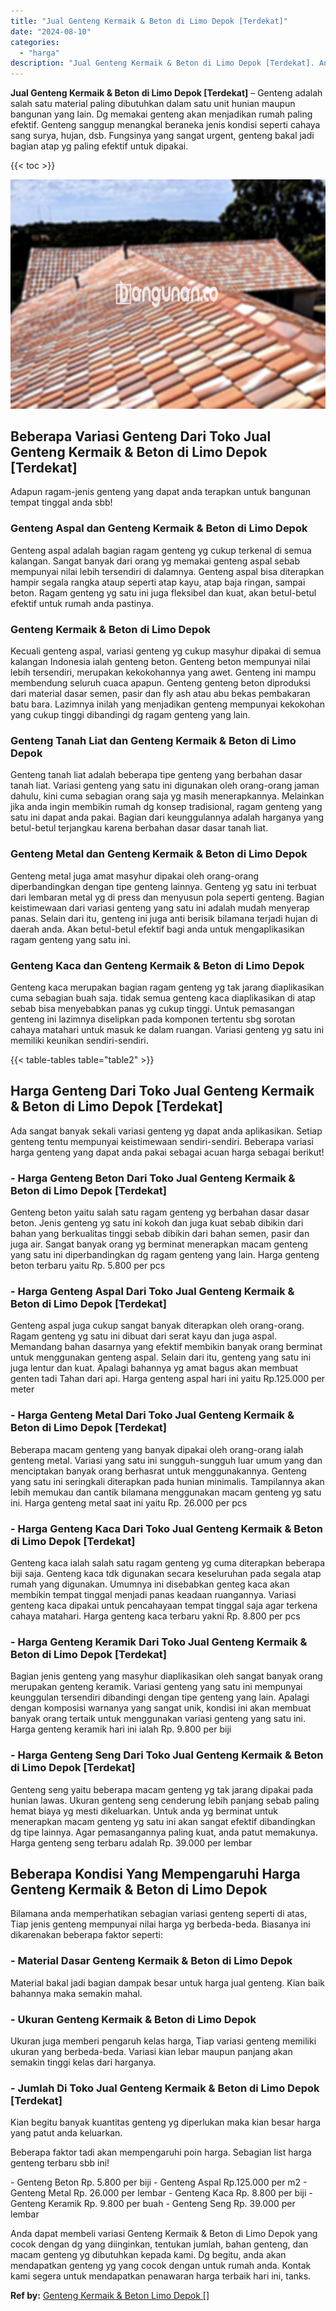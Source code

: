 ```yaml
---
title: "Jual Genteng Kermaik & Beton di Limo Depok [Terdekat]"
date: "2024-08-10"
categories: 
  - "harga"
description: "Jual Genteng Kermaik & Beton di Limo Depok [Terdekat]. Anda dapat membeli variasi Genteng Kermaik & Beton di Limo Depok yang cocok dengan dg yang diinginkan,..."
---
```


**Jual Genteng Kermaik & Beton di Limo Depok \[Terdekat\]** – Genteng adalah salah satu material paling dibutuhkan dalam satu unit hunian maupun bangunan yang lain. Dg memakai genteng akan menjadikan rumah paling efektif. Genteng sanggup menangkal beraneka jenis kondisi seperti cahaya sang surya, hujan, dsb. Fungsinya yang sangat urgent, genteng bakal jadi bagian atap yg paling efektif untuk dipakai.

{{< toc >}}

![Jual Genteng Kermaik & Beton di Limo Depok [Terdekat]](/images/genteng-minimalis-murah04.png)

## Beberapa Variasi Genteng Dari Toko Jual Genteng Kermaik & Beton di Limo Depok \[Terdekat\]

Adapun ragam-jenis genteng yang dapat anda terapkan untuk bangunan tempat tinggal anda sbb!

### Genteng Aspal dan Genteng Kermaik & Beton di Limo Depok

Genteng aspal adalah bagian ragam genteng yg cukup terkenal di semua kalangan. Sangat banyak dari orang yg memakai genteng aspal sebab mempunyai nilai lebih tersendiri di dalamnya. Genteng aspal bisa diterapkan hampir segala rangka ataup seperti atap kayu, atap baja ringan, sampai beton. Ragam genteng yg satu ini juga fleksibel dan kuat, akan betul-betul efektif untuk rumah anda pastinya.

### Genteng Kermaik & Beton di Limo Depok

Kecuali genteng aspal, variasi genteng yg cukup masyhur dipakai di semua kalangan Indonesia ialah genteng beton. Genteng beton mempunyai nilai lebih tersendiri, merupakan kekokohannya yang awet. Genteng ini mampu membendung seluruh cuaca apapun. Genteng genteng beton diproduksi dari material dasar semen, pasir dan fly ash atau abu bekas pembakaran batu bara. Lazimnya inilah yang menjadikan genteng mempunyai kekokohan yang cukup tinggi dibandingi dg ragam genteng yang lain.

### Genteng Tanah Liat dan Genteng Kermaik & Beton di Limo Depok

Genteng tanah liat adalah beberapa tipe genteng yang berbahan dasar tanah liat. Variasi genteng yang satu ini digunakan oleh orang-orang jaman dahulu, kini cuma sebagian orang saja yg masih menerapkannya. Melainkan jika anda ingin membikin rumah dg konsep tradisional, ragam genteng yang satu ini dapat anda pakai. Bagian dari keunggulannya adalah harganya yang betul-betul terjangkau karena berbahan dasar dasar tanah liat.

### Genteng Metal dan Genteng Kermaik & Beton di Limo Depok

Genteng metal juga amat masyhur dipakai oleh orang-orang diperbandingkan dengan tipe genteng lainnya. Genteng yg satu ini terbuat dari lembaran metal yg di press dan menyusun pola seperti genteng. Bagian keistimewaan dari variasi genteng yang satu ini adalah mudah menyerap panas. Selain dari itu, genteng ini juga anti berisik bilamana terjadi hujan di daerah anda. Akan betul-betul efektif bagi anda untuk mengaplikasikan ragam genteng yang satu ini.

### Genteng Kaca dan Genteng Kermaik & Beton di Limo Depok

Genteng kaca merupakan bagian ragam genteng yg tak jarang diaplikasikan cuma sebagian buah saja. tidak semua genteng kaca diaplikasikan di atap sebab bisa menyebabkan panas yg cukup tinggi. Untuk pemasangan genteng ini lazimnya diselipkan pada komponen tertentu sbg sorotan cahaya matahari untuk masuk ke dalam ruangan. Variasi genteng yg satu ini memiliki keunikan sendiri-sendiri.

{{< table-tables table="table2" >}}

## Harga Genteng Dari Toko Jual Genteng Kermaik & Beton di Limo Depok \[Terdekat\]

Ada sangat banyak sekali variasi genteng yg dapat anda aplikasikan. Setiap genteng tentu mempunyai keistimewaan sendiri-sendiri. Beberapa variasi harga genteng yang dapat anda pakai sebagai acuan harga sebagai berikut!

### \- Harga Genteng Beton Dari Toko Jual Genteng Kermaik & Beton di Limo Depok \[Terdekat\]

Genteng beton yaitu salah satu ragam genteng yg berbahan dasar dasar beton. Jenis genteng yg satu ini kokoh dan juga kuat sebab dibikin dari bahan yang berkualitas tinggi sebab dibikin dari bahan semen, pasir dan juga air. Sangat banyak orang yg berminat menerapkan macam genteng yang satu ini diperbandingkan dg ragam genteng yang lain. Harga genteng beton terbaru yaitu Rp. 5.800 per pcs

### \- Harga Genteng Aspal Dari Toko Jual Genteng Kermaik & Beton di Limo Depok \[Terdekat\]

Genteng aspal juga cukup sangat banyak diterapkan oleh orang-orang. Ragam genteng yg satu ini dibuat dari serat kayu dan juga aspal. Memandang bahan dasarnya yang efektif membikin banyak orang berminat untuk menggunakan genteng aspal. Selain dari itu, genteng yang satu ini juga lentur dan kuat. Apalagi bahannya yg amat bagus akan membuat genten tadi Tahan dari api. Harga genteng aspal hari ini yaitu Rp.125.000 per meter

### \- Harga Genteng Metal Dari Toko Jual Genteng Kermaik & Beton di Limo Depok \[Terdekat\]

Beberapa macam genteng yang banyak dipakai oleh orang-orang ialah genteng metal. Variasi yang satu ini sungguh-sungguh luar umum yang dan menciptakan banyak orang berhasrat untuk menggunakannya. Genteng yang satu ini seringkali diterapkan pada hunian minimalis. Tampilannya akan lebih memukau dan cantik bilamana menggunakan macam genteng yg satu ini. Harga genteng metal saat ini yaitu Rp. 26.000 per pcs

### \- Harga Genteng Kaca Dari Toko Jual Genteng Kermaik & Beton di Limo Depok \[Terdekat\]

Genteng kaca ialah salah satu ragam genteng yg cuma diterapkan beberapa biji saja. Genteng kaca tdk digunakan secara keseluruhan pada segala atap rumah yang digunakan. Umumnya ini disebabkan genteg kaca akan membikin tempat tinggal menjadi panas keadaan ruangannya. Variasi genteng kaca dipakai untuk pencahayaan tempat tinggal saja agar terkena cahaya matahari. Harga genteng kaca terbaru yakni Rp. 8.800 per pcs

### \- Harga Genteng Keramik Dari Toko Jual Genteng Kermaik & Beton di Limo Depok \[Terdekat\]

Bagian jenis genteng yang masyhur diaplikasikan oleh sangat banyak orang merupakan genteng keramik. Variasi genteng yang satu ini mempunyai keunggulan tersendiri dibandingi dengan tipe genteng yang lain. Apalagi dengan komposisi warnanya yang sangat unik, kondisi ini akan membuat banyak orang tertaik untuk menggunakan variasi genteng yang satu ini. Harga genteng keramik hari ini ialah Rp. 9.800 per biji

### \- Harga Genteng Seng Dari Toko Jual Genteng Kermaik & Beton di Limo Depok \[Terdekat\]

Genteng seng yaitu beberapa macam genteng yg tak jarang dipakai pada hunian lawas. Ukuran genteng seng cenderung lebih panjang sebab paling hemat biaya yg mesti dikeluarkan. Untuk anda yg berminat untuk menerapkan macam genteng yg satu ini akan sangat efektif dibandingkan dg tipe lainnya. Agar pemasangannya paling kuat, anda patut memakunya. Harga genteng seng terbaru adalah Rp. 39.000 per lembar

## Beberapa Kondisi Yang Mempengaruhi Harga Genteng Kermaik & Beton di Limo Depok

Bilamana anda memperhatikan sebagian variasi genteng seperti di atas, Tiap jenis genteng mempunyai nilai harga yg berbeda-beda. Biasanya ini dikarenakan beberapa faktor seperti:

### \- Material Dasar Genteng Kermaik & Beton di Limo Depok

Material bakal jadi bagian dampak besar untuk harga jual genteng. Kian baik bahannya maka semakin mahal.

### \- Ukuran Genteng Kermaik & Beton di Limo Depok

Ukuran juga memberi pengaruh kelas harga, Tiap variasi genteng memiliki ukuran yang berbeda-beda. Variasi kian lebar maupun panjang akan semakin tinggi kelas dari harganya.

### \- Jumlah Di Toko Jual Genteng Kermaik & Beton di Limo Depok \[Terdekat\]

Kian begitu banyak kuantitas genteng yg diperlukan maka kian besar harga yang patut anda keluarkan.

Beberapa faktor tadi akan mempengaruhi poin harga. Sebagian list harga genteng terbaru sbb ini!

\- Genteng Beton Rp. 5.800 per biji - Genteng Aspal Rp.125.000 per m2 - Genteng Metal Rp. 26.000 per lembar - Genteng Kaca Rp. 8.800 per biji - Genteng Keramik Rp. 9.800 per buah - Genteng Seng Rp. 39.000 per lembar

Anda dapat membeli variasi Genteng Kermaik & Beton di Limo Depok yang cocok dengan dg yang diinginkan, tentukan jumlah, bahan genteng, dan macam genteng yg dibutuhkan kepada kami. Dg begitu, anda akan mendapatkan genteng yg yang cocok dengan untuk rumah anda. Kontak kami segera untuk mendapatkan penawaran harga terbaik hari ini, tanks.

**Ref by:**  [Genteng Kermaik & Beton  Limo Depok []](https://id.wikipedia.org/wiki/Genteng)
